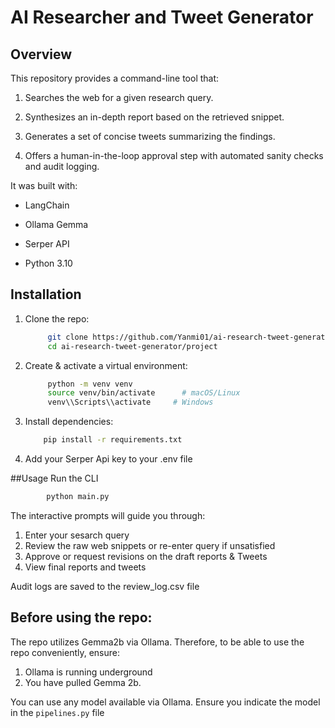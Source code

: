 # AI Researcher and Tweet Generator

## Overview

This repository provides a command-line tool that:

1. Searches the web for a given research query.

2. Synthesizes an in-depth report based on the retrieved snippet.

3. Generates a set of concise tweets summarizing the findings.

4. Offers a human-in-the-loop approval step with automated sanity checks and audit logging.
  

It was built with:

- LangChain

- Ollama Gemma

- Serper API

- Python 3.10

## Installation

1. Clone the repo:
   ```bash
        git clone https://github.com/Yanmi01/ai-research-tweet-generator.git
        cd ai-research-tweet-generator/project
   ```
2. Create & activate a virtual environment:
   ```bash
        python -m venv venv
        source venv/bin/activate      # macOS/Linux
        venv\\Scripts\\activate     # Windows
   ```
3. Install dependencies:
   ```bash
       pip install -r requirements.txt
   ```
4. Add your Serper Api key to your .env file

##Usage
Run the CLI
```bash
        python main.py
```
The interactive prompts will guide you through:
1. Enter your sesarch query
2. Review the raw web snippets or re-enter query if unsatisfied
3. Approve or request revisions on the draft reports & Tweets
4. View final reports and tweets

Audit logs are saved to the review_log.csv file

## Before using the repo:
The repo utilizes Gemma2b via Ollama. Therefore, to be able to use the repo conveniently, ensure:
1. Ollama is running underground
2. You have pulled Gemma 2b.

You can use any model available via Ollama. Ensure you indicate the model in the `pipelines.py` file
